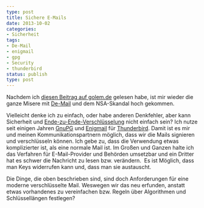 ```yaml
---
type: post
title: Sichere E-Mails
date: 2013-10-02
categories:
- Sicherheit
tags:
- De-Mail
- enigmail
- gpg
- Security
- thunderbird
status: publish
type: post
---
```

Nachdem ich [diesen Beitrag auf golem.de](http://www.golem.de/news/gesellschaft-fuer-informatik-wir-brauchen-sichere-standardisierung-der-verschluesselung-1310-101928.html)
gelesen habe, ist mir wieder die ganze Misere mit [De-Mail](http://www.de-mail.de) und dem NSA-Skandal hoch gekommen.


Vielleicht denke ich zu einfach, oder habe anderen Denkfehler, aber kann Sicherheit und 
[Ende-zu-Ende-Verschlüsselung](http://de.wikipedia.org/wiki/Ende-zu-Ende-Verschl%C3%BCsselung) nicht einfach sein? 
Ich nutze seit einigen Jahren [GnuPG](http://www.gnupg.org/) und [Enigmail](https://www.enigmail.net) für [Thunderbird](http://www.thunderbird-mail.de/).
Damit ist es mir und meinen Kommunikationspartnern möglich, dass wir die Mails signieren und verschlüsseln können.
Ich gebe zu, dass die Verwendung etwas komplizierter ist, als eine normale Mail ist. Im Großen und Ganzen halte
ich das Verfahren für E-Mail-Provider und Behörden umsetzbar und ein Dritter hat es schwer die Nachricht zu lesen 
bzw. verändern.  Es ist Möglich, dass man Keys widerrufen kann und, dass man sie austauscht.

Die Dinge, die oben beschrieben sind, sind doch Anforderungen für eine moderne verschlüsselte Mail. Weswegen wir das neu erfunden, 
anstatt etwas vorhandenes zu vereinfachen bzw. Regeln über Algorithmen und Schlüssellängen festlegen?

